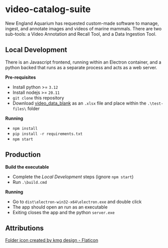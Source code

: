 # video-catalog-suite

New England Aquarium has requested custom-made software to manage, ingest, and annotate images and videos of marine mammals. There are two sub-tools: a Video Annotation and Recall Tool, and a Data Ingestion Tool.

## Local Development

There is an Javascript frontend, running within an Electron container, and a python backed that runs as a separate process and acts as a web server.

**Pre-requisites**

- Install python >= `3.12`
- Install nodejs >= `20.11`
- `git clone` this repository
- Download [video_data_blank](https://docs.google.com/spreadsheets/d/1-H_4MKgTKCH0FXSmXvH-JL7M8vyCJkocljIGnYStL3s/edit?usp=sharing) as an `.xlsx` file and place within the `.\test-files\` folder

**Running**

- `npm install`
- `pip install -r requirements.txt`
- `npm start`

## Production

**Build the executable**

- Complete the _Local Development_ steps (ignore `npm start`)
- Run `.\build.cmd`

**Running**

- Go to `dist\electron-win32-x64\electron.exe` and double click
- The app should open an run as an executable
- Exiting closes the app and the python `server.exe`

## Attributions

[Folder icon created by kmg design - Flaticon](https://www.flaticon.com/free-icons/folder)
